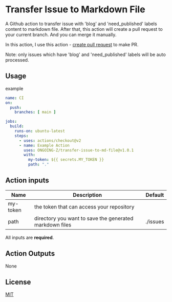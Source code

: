 # Transfer Issue to Markdown File

A Github action to transfer issue with 'blog' and 'need_published' labels content to markdown file. After that, this action will create a pull
request to your current branch. And you can merge it manually.

In this action, I use this action - [create pull request][1] to make PR.

Note: only issues which have 'blog' and 'need_published' labels will be auto processed.

## Usage

example
```yml
name: CI
on:
  push:
    branches: [ main ]

jobs:
  build:
    runs-on: ubuntu-latest
    steps:
      - uses: actions/checkout@v2
      - name: Example Action
        uses: ONGOING-Z/transfer-issue-to-md-file@v1.0.1
        with:
          my-token: ${{ secrets.MY_TOKEN }}
          path: "."
```

## Action inputs
| Name     | Description                                             | Default  |
|----------|---------------------------------------------------------|----------|
| my-token | the token that can access your repository               |          |
| path     | directory you want to save the generated markdown files | ./issues |

All inputs are **required**.

## Action Outputs
None

## License

[MIT][license_addr]


[1]: github.com/peter-evans/create-pull-request
[license_addr]: https://github.com/ONGOING-Z/transfer-issue-to-md-file/blob/main/LICENSE
